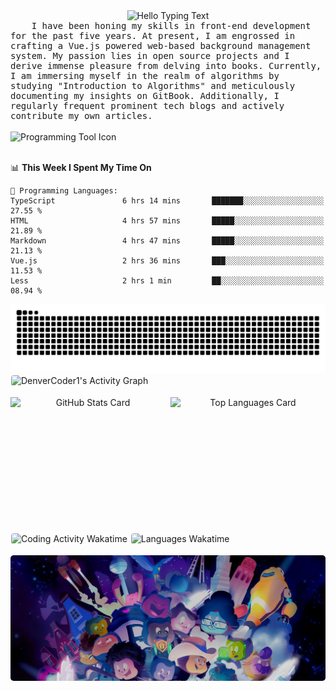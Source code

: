 <!-- Hello Typing Text -->
<div style="text-align: center">
    <img
        alt="Hello Typing Text"
        src="https://readme-typing-svg.herokuapp.com?font=Fira+Code&pause=1000&random=false&width=600&lines=Hello+I'm+SmallTeddy.I'm+glad+I+met+you+here!"
    />
</div>

<!-- Introduce -->
<div style="font-size: 14px;font-family: monospace;">
&nbsp;&nbsp;&nbsp;&nbsp;I have been honing my skills in front-end development for the past five years. At present, I am engrossed in crafting a Vue.js powered web-based background management system. My passion lies in open source projects and I derive immense pleasure from delving into books. Currently, I am immersing myself in the realm of algorithms by studying "Introduction to Algorithms" and meticulously documenting my insights on GitBook. Additionally, I regularly frequent prominent tech blogs and actively contribute my own articles.
</div>

<br>

<!-- Programming Tool Icon -->
<div>
    <img
        alt="Programming Tool Icon"
        src="https://skillicons.dev/icons?i=html,css,sass,bootstrap,windicss,js,regex,jquery,ts,nodejs,angular,vue,nuxtjs,vite,vitest,electron,swift,svelte,cpp,python,golang,rust,lua,docker,git,gitlab,jenkins,mysql,linux,vim,neovim,md,bash,vscode,postman,ps,ai,pr,ae,au,discord,gcp,gmail,github,githubactions"
    />
</div>

<br />

<!-- WakaTime Stats Card -->
<!--START_SECTION:waka-->
📊 **This Week I Spent My Time On**

```text
💬 Programming Languages: 
TypeScript               6 hrs 14 mins       ███████░░░░░░░░░░░░░░░░░░   27.55 % 
HTML                     4 hrs 57 mins       █████░░░░░░░░░░░░░░░░░░░░   21.89 % 
Markdown                 4 hrs 47 mins       █████░░░░░░░░░░░░░░░░░░░░   21.13 % 
Vue.js                   2 hrs 36 mins       ███░░░░░░░░░░░░░░░░░░░░░░   11.53 % 
Less                     2 hrs 1 min         ██░░░░░░░░░░░░░░░░░░░░░░░   08.94 % 
```


<!--END_SECTION:waka-->

<!-- Snake Code Contribution Map -->
<picture>
  <source media="(prefers-color-scheme: dark)" srcset="https://raw.githubusercontent.com/SmallTeddy/SmallTeddy/output/github-contribution-grid-snake-dark.svg">
  <source media="(prefers-color-scheme: light)" srcset="https://raw.githubusercontent.com/SmallTeddy/SmallTeddy/output/github-contribution-grid-snake.svg">
  <img alt="github contribution grid snake animation" src="https://raw.githubusercontent.com/SmallTeddy/SmallTeddy/output/github-contribution-grid-snake.svg">
</picture>

<br />

<!-- Contribution Graph -->
<div>
    <img
        alt="DenverCoder1's Activity Graph"
        style="border-radius: 5px; border: 1px solid #fff;"
        src="https://github-readme-activity-graph.vercel.app/graph/?username=SmallTeddy&bg_color=1F222E&color=F8D866&line=F85D7F&point=FFFFFF&hide_border=true"
    />
</div>

<br />

<!-- GitHub Stats Card And Top Languages Card -->
<div style="width: 100%; display: flex; gap: 8px;">
    <img
        alt="GitHub Stats Card"
         style="flex:1; height: 200px; text-align: center"
        src="https://github-readme-stats.vercel.app/api?username=SmallTeddy&theme=transparent"
    />
    <img
        alt="Top Languages Card"
        style="flex:1; height: 200px; text-align: center"
        src="https://github-readme-stats.vercel.app/api/top-langs?username=SmallTeddy&layout=compact&langs_count=8&card_width=320&theme=transparent"
    />
</div>

<br />

<!-- WakaTime Stats Card -->
<div>
    <img
        alt="Coding Activity Wakatime"
        style="width: 410px; border-radius: 5px; border: 1px solid #fff;"
        src="https://wakatime.com/share/@SmallTeddy/15569456-2e62-4228-b3e1-fa110a7810a2.svg"
    />
    <img
        alt="Languages Wakatime"
        style="width: 410px; border-radius: 5px; border: 1px solid #fff;"
        src="https://wakatime.com/share/@SmallTeddy/dc0d8705-2711-4f01-93bd-8d9b9b85b4e6.svg"
    />
</div>

<br />

<!-- GitHub Card -->
<div style="width: 100%;">
    <img
        alt="github"
        style="border-radius: 5px;"
        src="./imgs/github_background.jpeg"
    />
</div>
